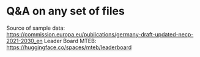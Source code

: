 # Q&A on any set of files

Source of sample data: https://commission.europa.eu/publications/germany-draft-updated-necp-2021-2030_en
Leader Board MTEB: https://huggingface.co/spaces/mteb/leaderboard